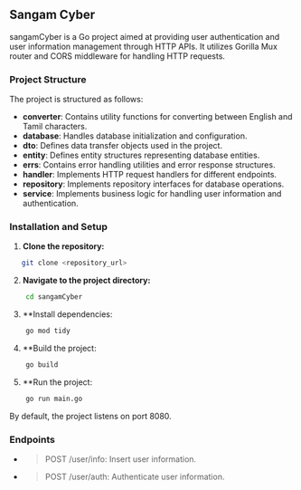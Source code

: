 ## Sangam Cyber

sangamCyber is a Go project aimed at providing user authentication and user information management through HTTP APIs. It utilizes Gorilla Mux router and CORS middleware for handling HTTP requests.

### Project Structure

The project is structured as follows:

- **converter**: Contains utility functions for converting between English and Tamil characters.
- **database**: Handles database initialization and configuration.
- **dto**: Defines data transfer objects used in the project.
- **entity**: Defines entity structures representing database entities.
- **errs**: Contains error handling utilities and error response structures.
- **handler**: Implements HTTP request handlers for different endpoints.
- **repository**: Implements repository interfaces for database operations.
- **service**: Implements business logic for handling user information and authentication.

### Installation and Setup

1. **Clone the repository:**
```bash
   git clone <repository_url>
```
2. **Navigate to the project directory:**
```bash
    cd sangamCyber
```
3. **Install dependencies:
```bash
    go mod tidy
```
4. **Build the project:
```bash
    go build
```
5. **Run the project:
```bash
    go run main.go
```

By default, the project listens on port 8080.

### Endpoints
- > POST /user/info: Insert user information.
- > POST /user/auth: Authenticate user information.
